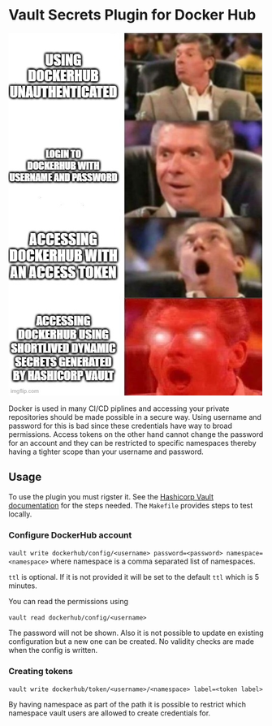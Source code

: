 # Vault Secrets Plugin for Docker Hub

![rest](https://github.com/hoeg/vault-plugin-secrets-dockerhub/blob/master/pics/4wysdl.jpg)

Docker is used in many CI/CD piplines and accessing your private repositories should be made possible in a secure way. Using username and password for this is bad since these credentials have way to broad permissions. Access tokens on the other hand cannot change the password for an account and they can be restricted to specific namespaces thereby having a tighter scope than your username and password.

## Usage

To use the plugin you must rigster it. See the [Hashicorp Vault documentation](https://www.vaultproject.io/docs/commands/plugin/register) for the steps needed. The `Makefile` provides steps to test locally.

### Configure DockerHub account

```vault write dockerhub/config/<username> password=<password> namespace=<namespace>``` where namespace is a comma separated list of namespaces.

`ttl` is optional. If it is not provided it will be set to the default `ttl` which is 5 minutes.

You can read the permissions using

```vault read dockerhub/config/<username>```

 The password will not be shown. Also it is not possible to update en existing configuration but a new one can be created. No validity checks are made when the config is written.

### Creating tokens

```vault write dockerhub/token/<username>/<namespace> label=<token label>```

By having namespace as part of the path it is possible to restrict which namespace vault users are allowed to create credentials for.
